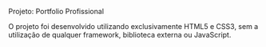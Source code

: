 Projeto: Portfolio Profissional

O projeto foi desenvolvido utilizando exclusivamente HTML5 e CSS3, sem a utilização de qualquer framework, biblioteca externa ou JavaScript.
